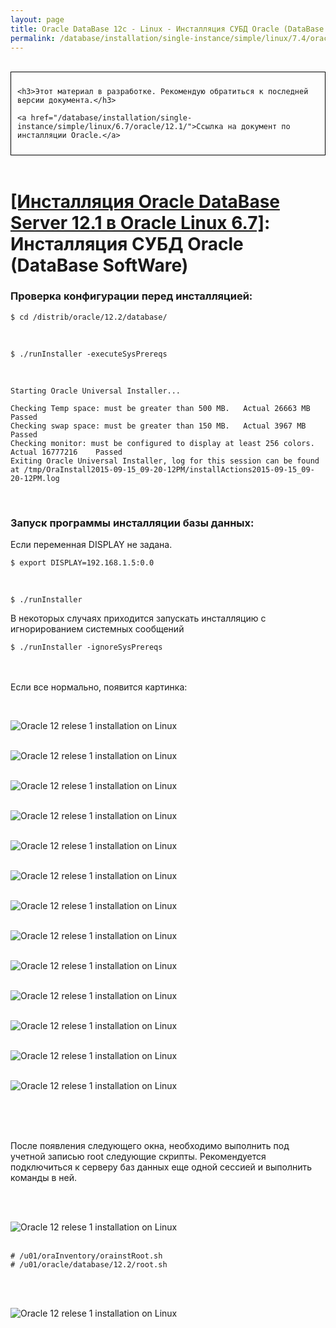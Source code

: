 ```yaml
---
layout: page
title: Oracle DataBase 12c - Linux - Инсталляция СУБД Oracle (DataBase SoftWare)
permalink: /database/installation/single-instance/simple/linux/7.4/oracle/12.2/oracle-database-software-installation/
---
```


<br/>

<div style="padding:10px; border:thin solid black;">

	<h3>Этот материал в разработке. Рекомендую обратиться к последней версии документа.</h3>

    <a href="/database/installation/single-instance/simple/linux/6.7/oracle/12.1/">Ссылка на документ по инсталляции Oracle.</a>

</div>

<br/>

# <a href="/database/installation/single-instance/simple/linux/6.7/oracle/12.1/">[Инсталляция Oracle DataBase Server 12.1 в Oracle Linux 6.7]</a>: Инсталляция СУБД Oracle (DataBase SoftWare)


### Проверка конфигурации перед инсталляцией:


	$ cd /distrib/oracle/12.2/database/


<br/>

	$ ./runInstaller -executeSysPrereqs


<br/>

	Starting Oracle Universal Installer...

	Checking Temp space: must be greater than 500 MB.   Actual 26663 MB    Passed
	Checking swap space: must be greater than 150 MB.   Actual 3967 MB    Passed
	Checking monitor: must be configured to display at least 256 colors.    Actual 16777216    Passed
	Exiting Oracle Universal Installer, log for this session can be found at /tmp/OraInstall2015-09-15_09-20-12PM/installActions2015-09-15_09-20-12PM.log



<br/>

### Запуск программы инсталляции базы данных:


Если переменная DISPLAY не задана.

	$ export DISPLAY=192.168.1.5:0.0

<br/>

	$ ./runInstaller


В некоторых случаях приходится запускать инсталляцию с игнорированием системных сообщений


	$ ./runInstaller -ignoreSysPrereqs


<br/><br/>
Если все нормально, появится картинка:

<br/>

<img src="http://img.oradba.net/01-database/02-installation/01-single-instance/01-simple/02-linux/6.7/oracle/12.1/02_database_software_installation/oracle12R1_database_software_installation_01.png" border="0" alt="Oracle 12 relese 1 installation on Linux"><br/><br/>

<img src="http://img.oradba.net/01-database/02-installation/01-single-instance/01-simple/02-linux/6.7/oracle/12.1/02_database_software_installation/oracle12R1_database_software_installation_02.png" border="0" alt="Oracle 12 relese 1 installation on Linux"><br/><br/>

<img src="http://img.oradba.net/01-database/02-installation/01-single-instance/01-simple/02-linux/6.7/oracle/12.1/02_database_software_installation/oracle12R1_database_software_installation_03.png" border="0" alt="Oracle 12 relese 1 installation on Linux"><br/><br/>

<img src="http://img.oradba.net/01-database/02-installation/01-single-instance/01-simple/02-linux/6.7/oracle/12.1/02_database_software_installation/oracle12R1_database_software_installation_04.png" border="0" alt="Oracle 12 relese 1 installation on Linux"><br/><br/>

<img src="http://img.oradba.net/01-database/02-installation/01-single-instance/01-simple/02-linux/6.7/oracle/12.1/02_database_software_installation/oracle12R1_database_software_installation_05.png" border="0" alt="Oracle 12 relese 1 installation on Linux"><br/><br/>

<img src="http://img.oradba.net/01-database/02-installation/01-single-instance/01-simple/02-linux/6.7/oracle/12.1/02_database_software_installation/oracle12R1_database_software_installation_06.png" border="0" alt="Oracle 12 relese 1 installation on Linux"><br/><br/>

<img src="http://img.oradba.net/01-database/02-installation/01-single-instance/01-simple/02-linux/6.7/oracle/12.1/02_database_software_installation/oracle12R1_database_software_installation_07.png" border="0" alt="Oracle 12 relese 1 installation on Linux"><br/><br/>

<img src="http://img.oradba.net/01-database/02-installation/01-single-instance/01-simple/02-linux/6.7/oracle/12.1/02_database_software_installation/oracle12R1_database_software_installation_08.png" border="0" alt="Oracle 12 relese 1 installation on Linux"><br/><br/>

<img src="http://img.oradba.net/01-database/02-installation/01-single-instance/01-simple/02-linux/6.7/oracle/12.1/02_database_software_installation/oracle12R1_database_software_installation_09.png" border="0" alt="Oracle 12 relese 1 installation on Linux"><br/><br/>

<img src="http://img.oradba.net/01-database/02-installation/01-single-instance/01-simple/02-linux/6.7/oracle/12.1/02_database_software_installation/oracle12R1_database_software_installation_10.png" border="0" alt="Oracle 12 relese 1 installation on Linux"><br/><br/>

<img src="http://img.oradba.net/01-database/02-installation/01-single-instance/01-simple/02-linux/6.7/oracle/12.1/02_database_software_installation/oracle12R1_database_software_installation_11.png" border="0" alt="Oracle 12 relese 1 installation on Linux"><br/><br/>

<img src="http://img.oradba.net/01-database/02-installation/01-single-instance/01-simple/02-linux/6.7/oracle/12.1/02_database_software_installation/oracle12R1_database_software_installation_12.png" border="0" alt="Oracle 12 relese 1 installation on Linux"><br/><br/>

<img src="http://img.oradba.net/01-database/02-installation/01-single-instance/01-simple/02-linux/6.7/oracle/12.1/02_database_software_installation/oracle12R1_database_software_installation_13.png" border="0" alt="Oracle 12 relese 1 installation on Linux"><br/><br/>


<br/><br/>

После появления следующего окна, необходимо выполнить под учетной записью root следующие скрипты. Рекомендуется подключиться к серверу баз данных еще одной сессией и выполнить команды в ней.

<br/><br/>

<img src="http://img.oradba.net/01-database/02-installation/01-single-instance/01-simple/02-linux/6.7/oracle/12.1/02_database_software_installation/oracle12R1_database_software_installation_14.png" border="0" alt="Oracle 12 relese 1 installation on Linux"><br/><br/>



    # /u01/oraInventory/orainstRoot.sh
    # /u01/oracle/database/12.2/root.sh



<br/><br/>

<img src="http://img.oradba.net/01-database/02-installation/01-single-instance/01-simple/02-linux/6.7/oracle/12.1/02_database_software_installation/oracle12R1_database_software_installation_15.png" border="0" alt="Oracle 12 relese 1 installation on Linux"><br/><br/>
